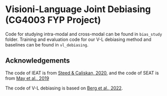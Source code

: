 # Visioni-Language Joint Debiasing (CG4003 FYP Project)

Code for studying intra-modal and cross-modal can be found in ```bias_study``` folder. Training and evaluation code for our V-L debiasing method and baselines can be found in ```vl_debiasing```.
## Acknowledgements
The code of IEAT is from  [Steed & Caliskan, 2020](https://github.com/ryansteed/ieat), and the code of SEAT is from [May et al., 2019](https://github.com/W4ngatang/sent-bias)

The code of V-L debiasing is based on  [Berg et al., 2022](https://github.com/oxai/debias-vision-lang).

